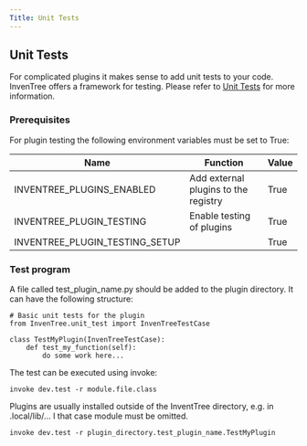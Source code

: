```yaml
---
Title: Unit Tests
---
```


## Unit Tests
For complicated plugins it makes sense to add unit tests to your code. InvenTree
offers a framework for testing. Please refer to [Unit Tests](../../develop/contributing.md)
for more information.

### Prerequisites
For plugin testing the following environment variables must be set to True:

| Name | Function | Value |
| --- | --- | --- |
| INVENTREE_PLUGINS_ENABLED | Add external plugins to the registry | True |
| INVENTREE_PLUGIN_TESTING | Enable testing of plugins | True |
| INVENTREE_PLUGIN_TESTING_SETUP |  | True |

### Test program

A file called test_plugin_name.py should be added to the plugin directory. It can have the
following structure:

```
# Basic unit tests for the plugin
from InvenTree.unit_test import InvenTreeTestCase

class TestMyPlugin(InvenTreeTestCase):
    def test_my_function(self):
        do some work here...
```

The test can be executed using invoke:

```
invoke dev.test -r module.file.class
```

Plugins are usually installed outside of the InventTree directory, e.g. in .local/lib/...
I that case module must be omitted.

```
invoke dev.test -r plugin_directory.test_plugin_name.TestMyPlugin
```
